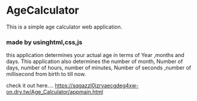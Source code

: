 # AgeCalculator
This is a simple age calculator web application.
<h3> made by using<b>html,css,js </b></h3>
this application determines your actual age in terms of
Year ,months and days.
This application also determines the number of month,
Number of days, number of hours, number of minutes,
Number of seconds ,number of millisecond from birth
to till now.

check it out here....
https://sqgazzl0jzryaecgdeg4xw-on.drv.tw/Age_Calculator/appmain.html

 
